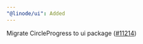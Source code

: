 ```yaml
---
"@linode/ui": Added
---
```


Migrate CircleProgress to ui package ([#11214](https://github.com/linode/manager/pull/11214))
